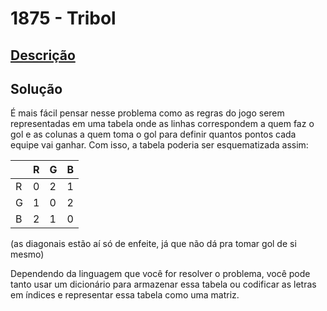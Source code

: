 # 1875 - Tribol

## [Descrição](https://www.beecrowd.com.br/judge/pt/problems/view/1875)

## Solução

É mais fácil pensar nesse problema como as regras do jogo serem representadas em uma tabela onde as linhas correspondem a quem faz o gol e as colunas a quem toma o gol para definir quantos pontos cada equipe vai ganhar. Com isso, a tabela poderia ser esquematizada assim:

|   | R | G | B |
| - | - | - | - |
| R | 0 | 2 | 1 |
| G | 1 | 0 | 2 |
| B | 2 | 1 | 0 |
(as diagonais estão aí só de enfeite, já que não dá pra tomar gol de si mesmo)

Dependendo da linguagem que você for resolver o problema, você pode tanto usar um dicionário para armazenar essa tabela ou codificar as letras em índices e representar essa tabela como uma matriz.